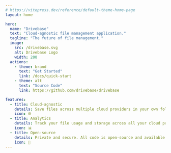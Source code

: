 ```yaml
---
# https://vitepress.dev/reference/default-theme-home-page
layout: home

hero:
  name: "Drivebase"
  text: "Cloud-agnostic file management application."
  tagline: "The future of file management."
  image:
    src: /drivebase.svg
    alt: Drivebase Logo
    width: 200
  actions:
    - theme: brand
      text: "Get Started"
      link: /docs/quick-start
    - theme: alt
      text: "Source Code"
      link: https://github.com/drivebase/drivebase

features:
  - title: Cloud-agnostic
    details: Save files across multiple cloud providers in your own folder structure.
    icon: 🌐
  - title: Analytics
    details: Track your file usage and storage across all your cloud providers.
    icon: 📊
  - title: Open-source
    details: Private and secure. All code is open-source and available on GitHub.
    icon: 📝
---
```


